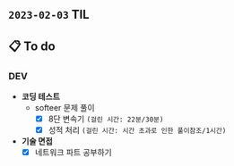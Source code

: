 ## `2023-02-03` TIL

## 📋 To do

### DEV

+ **코딩 테스트**
  + softeer 문제 풀이
    + [x] 8단 변속기 `(걸린 시간: 22분/30분)`
    + [x] 성적 처리 `(걸린 시간: 시간 초과로 인한 풀이참조/1시간)`

+ **기술 면접**
  + [x] 네트워크 파트 공부하기